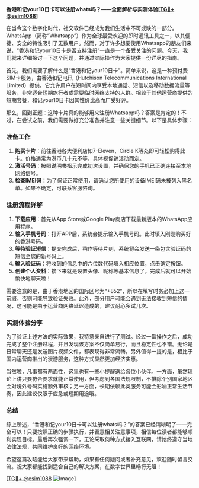 **香港和记your10日卡可以注册whats吗？——全面解析与实测体验[[TG💪+ @esim1088](https://t.me/s/esim1088)]**

在当今这个数字化时代，社交软件已经成为我们生活中不可或缺的一部分。WhatsApp（简称“Whatsapp”）作为全球最受欢迎的即时通讯工具之一，以其便捷、安全的特性吸引了无数用户。然而，对于许多想要使用Whatsapp的朋友们来说，“香港和记your10日卡是否支持注册”一直是一个备受关注的问题。今天，我们就来详细探讨一下这个问题，并通过实际操作为大家提供一份详尽的指南。

首先，我们需要了解什么是“香港和记your10日卡”。简单来说，这是一种预付费SIM卡服务，由香港和记电讯（Hutchison Telecommunications International Limited）提供。它允许用户在短时间内享受本地通话、短信以及移动数据流量等服务，非常适合短期旅行者或需要临时网络支持的人群。相较于其他运营商提供的短期套餐，和记your10日卡因其性价比高而广受好评。

那么，回到正题：这种卡片真的能够用来注册Whatsapp吗？答案是肯定的！不过，在尝试之前，我们需要做好充分准备并注意一些关键细节。以下是具体步骤：

### 准备工作

1. **购买卡片**：前往香港各大便利店如7-Eleven、Circle K等处即可轻松购得此卡。价格通常为港币几十元不等，具体视促销活动而定。
2. **激活号码**：按照说明书指示完成初次设置，并确保您的手机已正确连接至本地网络信号。
3. **检查IMEI码**：为了保证正常使用，请确认您所使用的设备IMEI码未被列入黑名单。如果不确定，可联系客服咨询。

### 注册流程详解

1. **下载应用**：首先从App Store或Google Play商店下载最新版本的WhatsApp应用程序。
2. **输入手机号码**：打开APP后，系统会提示输入手机号码。此时填入刚刚购买好的香港号码。
3. **等待验证短信**：提交完成后，稍作等待片刻，系统将会发送一条包含验证码的短信至您的新号码上。
4. **输入验证码**：将收到的信息中的六位数代码填入相应位置，点击确定按钮。
5. **创建个人资料**：接下来就是设置头像、昵称等基本信息了。完成后就可以开始愉快地聊天啦！

需要注意的是，由于香港地区的国际区号为“+852”，所以在填写时务必加上这一前缀，否则可能导致验证失败。此外，部分用户可能会遇到无法接收到短信的情况，这可能是由于运营商网络延迟造成的，建议耐心多试几次。

### 实测体验分享

为了验证上述方法的实际效果，我特意亲自进行了测试。经过一番操作之后，成功完成了整个注册过程，并且发现该方案不仅简单易行，而且稳定性也不错。无论是日常聊天还是发送图片视频文件，都表现得非常流畅。另外值得一提的是，相比于国内运营商推出的漫游服务，这种方式显然更加经济实惠。

当然啦，凡事都有两面性，这里也有一些小提醒送给各位小伙伴。一方面，虽然理论上讲只要符合要求就能正常使用，但考虑到各国法规限制，不排除个别国家地区会对境外号码实施额外审核；另一方面，长期依赖此类服务可能会影响正常生活节奏，因此建议仅限于应急或短期用途哦。

### 总结

综上所述，“香港和记your10日卡可以注册whats吗？”的答案已经清晰明了——完全可以！只要按照正确的步骤执行，并留意相关注意事项，相信每位读者都能够顺利实现目标。最后再次强调一下，无论采取何种方式接入互联网，请始终遵守当地法律法规，共同维护良好的网络环境。

希望这篇攻略能给大家带来帮助，如果有任何疑问或者补充意见，欢迎随时留言交流。祝大家都能找到适合自己的解决方案，在数字世界里畅行无阻！

[[TG💪+ @esim1088](https://t.me/s/esim1088) ![Image](https://i.postimg.cc/4NQfJmqS/Snipaste-2025-05-13-00-14-12.png)]